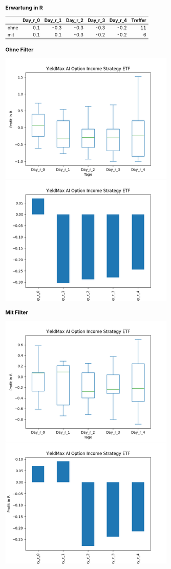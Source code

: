 ### Erwartung in R
|      |   Day_r_0 |   Day_r_1 |   Day_r_2 |   Day_r_3 |   Day_r_4 |   Treffer |
|:-----|----------:|----------:|----------:|----------:|----------:|----------:|
| ohne |       0.1 |      -0.3 |      -0.3 |      -0.3 |      -0.2 |        11 |
| mit  |       0.1 |       0.1 |      -0.3 |      -0.2 |      -0.2 |         6 |

### Ohne Filter
![image info](./data/AIYY_box_all.png)
![image info](./data/AIYY_median_all.png)

### Mit Filter
![image info](./data/AIYY_box_filtered.png)
![image info](./data/AIYY_median_filtered.png)